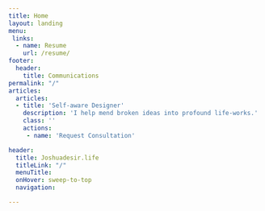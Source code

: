 ```yaml
---
title: Home
layout: landing
menu:
 links:
  - name: Resume
    url: /resume/
footer:
  header:
    title: Communications
permalink: "/"
articles:
  articles:
  - title: 'Self-aware Designer'
    description: 'I help mend broken ideas into profound life-works.'
    class: ''
    actions:
     - name: 'Request Consultation'

header:
  title: Joshuadesir.life
  titleLink: "/"
  menuTitle: 
  onHover: sweep-to-top
  navigation: 

---
```


